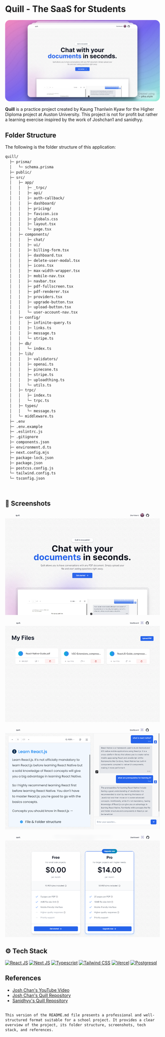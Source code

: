 
<a name="readme-top"></a>

# Quill - The SaaS for Students

![Quill - The SaaS for Students](/.github/images/img_main.png "Quill - The SaaS for Students")

**Quill** is a practice project created by Kaung Thanlwin Kyaw for the Higher Diploma project at Auston University. This project is not for profit but rather a learning exercise inspired by the work of Joshchan1 and sanidhyy.

## Folder Structure

The following is the folder structure of this application:

```bash
quill/
  ├─ prisma/
  │   └─ schema.prisma
  ├─ public/
  ├─ src/
  │   ├─ app/
  │   │   ├─ _trpc/
  │   │   ├─ api/
  │   │   ├─ auth-callback/
  │   │   ├─ dashboard/
  │   │   ├─ pricing/
  │   │   ├─ favicon.ico
  │   │   ├─ globals.css
  │   │   ├─ layout.tsx
  │   │   └─ page.tsx
  │   ├─ components/
  │   │   ├─ chat/
  │   │   ├─ ui/
  │   │   ├─ billing-form.tsx
  │   │   ├─ dashboard.tsx
  │   │   ├─ delete-user-modal.tsx
  │   │   ├─ icons.tsx
  │   │   ├─ max-width-wrapper.tsx
  │   │   ├─ mobile-nav.tsx
  │   │   ├─ navbar.tsx
  │   │   ├─ pdf-fullscreen.tsx
  │   │   ├─ pdf-renderer.tsx
  │   │   ├─ providers.tsx
  │   │   ├─ upgrade-button.tsx
  │   │   ├─ upload-button.tsx
  │   │   └─ user-account-nav.tsx
  │   ├─ config/
  │   │   ├─ infinite-query.ts
  │   │   ├─ links.ts
  │   │   ├─ message.ts
  │   │   └─ stripe.ts
  │   ├─ db/
  │   │   └─ index.ts
  │   ├─ lib/
  │   │   ├─ validators/
  │   │   ├─ openai.ts
  │   │   ├─ pinecone.ts
  │   │   ├─ stripe.ts
  │   │   ├─ uploadthing.ts
  │   │   └─ utils.ts
  │   ├─ trpc/
  │   │   ├─ index.ts
  │   │   └─ trpc.ts
  │   ├─ types/
  │   │   └─ message.ts
  │   └─ middleware.ts
  ├─ .env
  ├─ .env.example
  ├─ .eslintrc.js
  ├─ .gitignore
  ├─ components.json
  ├─ environment.d.ts
  ├─ next.config.mjs
  ├─ package-lock.json
  ├─ package.json
  ├─ postcss.config.js
  └─ tailwind.config.ts
  └─ tsconfig.json
```

<br />

## 📸 Screenshots

![Modern UI/UX](/.github/images/img1.png "Modern UI/UX")

![Upload PDF files](/.github/images/img2.png "Upload PDF files")

![Ask any question to AI](/.github/images/img3.png "Ask any question to AI")

![Buy Pro Plan](/.github/images/img4.png "Buy Pro Plan")

## ⚙️ Tech Stack

[![React JS](https://skillicons.dev/icons?i=react "React JS")](https://react.dev/ "React JS") 
[![Next JS](https://skillicons.dev/icons?i=next "Next JS")](https://nextjs.org/ "Next JS") 
[![Typescript](https://skillicons.dev/icons?i=ts "Typescript")](https://www.typescriptlang.org/ "Typescript") 
[![Tailwind CSS](https://skillicons.dev/icons?i=tailwind "Tailwind CSS")](https://tailwindcss.com/ "Tailwind CSS") 
[![Vercel](https://skillicons.dev/icons?i=vercel "Vercel")](https://vercel.app/ "Vercel") 
[![Postgresql](https://skillicons.dev/icons?i=postgres "Postgresql")](https://www.postgresql.org/ "Postgresql")

## References

- [Josh Chan's YouTube Video](https://www.youtube.com/watch?v=ucX2zXAZ1I0&t=7824s)
- [Josh Chan's Quill Repository](https://github.com/joschan21/quill)
- [Sanidhyy's Quill Repository](https://github.com/sanidhyy/quill)
```

This version of the README.md file presents a professional and well-structured format suitable for a school project. It provides a clear overview of the project, its folder structure, screenshots, tech stack, and references.